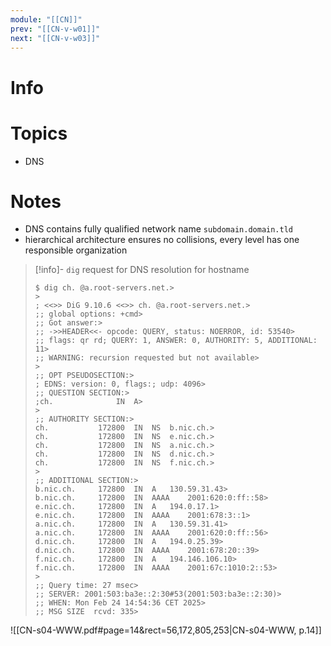 ```yaml
---
module: "[[CN]]"
prev: "[[CN-v-w01]]"
next: "[[CN-v-w03]]"
---
```


# Info

# Topics
- DNS

# Notes
- DNS contains fully qualified network name `subdomain.domain.tld`
- hierarchical architecture ensures no collisions, every level has one responsible organization

> [!info]- `dig` request for DNS resolution for hostname
> ```dig>
> $ dig ch. @a.root-servers.net.>
> >
> ; <<>> DiG 9.10.6 <<>> ch. @a.root-servers.net.>
> ;; global options: +cmd>
> ;; Got answer:>
> ;; ->>HEADER<<- opcode: QUERY, status: NOERROR, id: 53540>
> ;; flags: qr rd; QUERY: 1, ANSWER: 0, AUTHORITY: 5, ADDITIONAL: 11>
> ;; WARNING: recursion requested but not available>
> >
> ;; OPT PSEUDOSECTION:>
> ; EDNS: version: 0, flags:; udp: 4096>
> ;; QUESTION SECTION:>
> ;ch.				IN	A>
> >
> ;; AUTHORITY SECTION:>
> ch.			172800	IN	NS	b.nic.ch.>
> ch.			172800	IN	NS	e.nic.ch.>
> ch.			172800	IN	NS	a.nic.ch.>
> ch.			172800	IN	NS	d.nic.ch.>
> ch.			172800	IN	NS	f.nic.ch.>
> >
> ;; ADDITIONAL SECTION:>
> b.nic.ch.		172800	IN	A	130.59.31.43>
> b.nic.ch.		172800	IN	AAAA	2001:620:0:ff::58>
> e.nic.ch.		172800	IN	A	194.0.17.1>
> e.nic.ch.		172800	IN	AAAA	2001:678:3::1>
> a.nic.ch.		172800	IN	A	130.59.31.41>
> a.nic.ch.		172800	IN	AAAA	2001:620:0:ff::56>
> d.nic.ch.		172800	IN	A	194.0.25.39>
> d.nic.ch.		172800	IN	AAAA	2001:678:20::39>
> f.nic.ch.		172800	IN	A	194.146.106.10>
> f.nic.ch.		172800	IN	AAAA	2001:67c:1010:2::53>
> >
> ;; Query time: 27 msec>
> ;; SERVER: 2001:503:ba3e::2:30#53(2001:503:ba3e::2:30)>
> ;; WHEN: Mon Feb 24 14:54:36 CET 2025>
> ;; MSG SIZE  rcvd: 335>
> ```


![[CN-s04-WWW.pdf#page=14&rect=56,172,805,253|CN-s04-WWW, p.14]]
